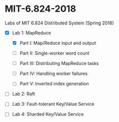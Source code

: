 # MIT-6.824-2018
Labs of MIT 6.824 Distributed System (Spring 2018)

- [x] Lab 1: MapReduce

    - [x] Part I: Map/Reduce input and output
    
    - [ ] Part II: Single-worker word count
    
    - [ ] Part III: Distributing MapReduce tasks
    
    - [ ] Part IV: Handling worker failures
    
    - [ ] Part V: Inverted index generation

- [ ] Lab 2: Raft

- [ ] Lab 3: Fault-tolerant Key/Value Service

- [ ] Lab 4: Sharded Key/Value Service
